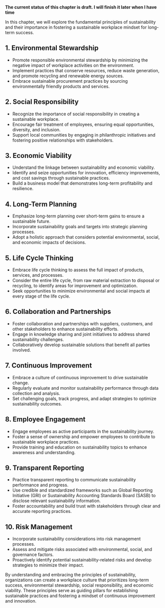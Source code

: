 **The current status of this chapter is draft. I will finish it later when I have time**

In this chapter, we will explore the fundamental principles of sustainability and their importance in fostering a sustainable workplace mindset for long-term success.

**1. Environmental Stewardship**
--------------------------------

* Promote responsible environmental stewardship by minimizing the negative impact of workplace activities on the environment.
* Implement practices that conserve resources, reduce waste generation, and promote recycling and renewable energy sources.
* Embrace sustainable procurement practices by sourcing environmentally friendly products and services.

**2. Social Responsibility**
----------------------------

* Recognize the importance of social responsibility in creating a sustainable workplace.
* Encourage fair treatment of employees, ensuring equal opportunities, diversity, and inclusion.
* Support local communities by engaging in philanthropic initiatives and fostering positive relationships with stakeholders.

**3. Economic Viability**
-------------------------

* Understand the linkage between sustainability and economic viability.
* Identify and seize opportunities for innovation, efficiency improvements, and cost savings through sustainable practices.
* Build a business model that demonstrates long-term profitability and resilience.

**4. Long-Term Planning**
-------------------------

* Emphasize long-term planning over short-term gains to ensure a sustainable future.
* Incorporate sustainability goals and targets into strategic planning processes.
* Adopt a holistic approach that considers potential environmental, social, and economic impacts of decisions.

**5. Life Cycle Thinking**
--------------------------

* Embrace life cycle thinking to assess the full impact of products, services, and processes.
* Consider the entire life cycle, from raw material extraction to disposal or recycling, to identify areas for improvement and optimization.
* Seek opportunities to minimize environmental and social impacts at every stage of the life cycle.

**6. Collaboration and Partnerships**
-------------------------------------

* Foster collaboration and partnerships with suppliers, customers, and other stakeholders to enhance sustainability efforts.
* Engage in knowledge sharing and joint initiatives to address shared sustainability challenges.
* Collaboratively develop sustainable solutions that benefit all parties involved.

**7. Continuous Improvement**
-----------------------------

* Embrace a culture of continuous improvement to drive sustainable change.
* Regularly evaluate and monitor sustainability performance through data collection and analysis.
* Set challenging goals, track progress, and adapt strategies to optimize sustainability outcomes.

**8. Employee Engagement**
--------------------------

* Engage employees as active participants in the sustainability journey.
* Foster a sense of ownership and empower employees to contribute to sustainable workplace practices.
* Provide training and education on sustainability topics to enhance awareness and understanding.

**9. Transparent Reporting**
----------------------------

* Practice transparent reporting to communicate sustainability performance and progress.
* Use credible and standardized frameworks such as Global Reporting Initiative (GRI) or Sustainability Accounting Standards Board (SASB) to disclose relevant sustainability information.
* Foster accountability and build trust with stakeholders through clear and accurate reporting practices.

**10. Risk Management**
-----------------------

* Incorporate sustainability considerations into risk management processes.
* Assess and mitigate risks associated with environmental, social, and governance factors.
* Proactively identify potential sustainability-related risks and develop strategies to minimize their impact.

By understanding and embracing the principles of sustainability, organizations can create a workplace culture that prioritizes long-term success, environmental stewardship, social responsibility, and economic viability. These principles serve as guiding pillars for establishing sustainable practices and fostering a mindset of continuous improvement and innovation.
